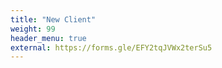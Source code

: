 ```yaml
---
title: "New Client"
weight: 99
header_menu: true
external: https://forms.gle/EFY2tqJVWx2terSu5
---
```


